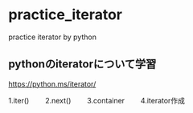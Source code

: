 # practice_iterator
practice iterator by python

## pythonのiteratorについて学習
https://python.ms/iterator/

1.iter()　　
2.next()　　
3.container　　
4.iterator作成
